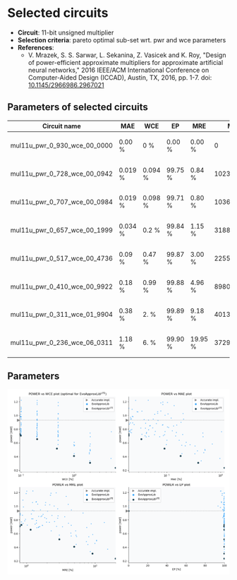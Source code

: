 
Selected circuits
===================
 - **Circuit**: 11-bit unsigned multiplier
 - **Selection criteria**: pareto optimal sub-set wrt. pwr and wce parameters
 - **References**: 
   - V. Mrazek, S. S. Sarwar, L. Sekanina, Z. Vasicek and K. Roy, "Design of power-efficient approximate multipliers for approximate artificial neural networks," 2016 IEEE/ACM International Conference on Computer-Aided Design (ICCAD), Austin, TX, 2016, pp. 1-7. doi: [10.1145/2966986.2967021](https://dx.doi.org/10.1145/2966986.2967021)


Parameters of selected circuits
----------------------------

| Circuit name | MAE | WCE | EP | MRE | MSE | Download |
| --- |  --- | --- | --- | --- | --- | --- | 
| mul11u_pwr_0_930_wce_00_0000 | 0.00 % | 0 % | 0.00 % | 0.00 % | 0 |  [[Verilog<sub>generic</sub>](mul11u_pwr_0_930_wce_00_0000_gen.v)] [[Verilog<sub>PDK45</sub>](mul11u_pwr_0_930_wce_00_0000_pdk45.v)]  [[C](mul11u_pwr_0_930_wce_00_0000.c)] |
| mul11u_pwr_0_728_wce_00_0942 | 0.019 % | 0.094 % | 99.75 % | 0.84 % | 1023508 |  [[Verilog<sub>generic</sub>](mul11u_pwr_0_728_wce_00_0942_gen.v)] [[Verilog<sub>PDK45</sub>](mul11u_pwr_0_728_wce_00_0942_pdk45.v)]  [[C](mul11u_pwr_0_728_wce_00_0942.c)] |
| mul11u_pwr_0_707_wce_00_0984 | 0.019 % | 0.098 % | 99.71 % | 0.80 % | 1036092 |  [[Verilog<sub>generic</sub>](mul11u_pwr_0_707_wce_00_0984_gen.v)] [[Verilog<sub>PDK45</sub>](mul11u_pwr_0_707_wce_00_0984_pdk45.v)]  [[C](mul11u_pwr_0_707_wce_00_0984.c)] |
| mul11u_pwr_0_657_wce_00_1999 | 0.034 % | 0.2 % | 99.84 % | 1.15 % | 3188850 |  [[Verilog<sub>generic</sub>](mul11u_pwr_0_657_wce_00_1999_gen.v)] [[Verilog<sub>PDK45</sub>](mul11u_pwr_0_657_wce_00_1999_pdk45.v)]  [[C](mul11u_pwr_0_657_wce_00_1999.c)] |
| mul11u_pwr_0_517_wce_00_4736 | 0.09 % | 0.47 % | 99.87 % | 3.00 % | 22556998 |  [[Verilog<sub>generic</sub>](mul11u_pwr_0_517_wce_00_4736_gen.v)] [[Verilog<sub>PDK45</sub>](mul11u_pwr_0_517_wce_00_4736_pdk45.v)]  [[C](mul11u_pwr_0_517_wce_00_4736.c)] |
| mul11u_pwr_0_410_wce_00_9922 | 0.18 % | 0.99 % | 99.88 % | 4.96 % | 89807495 |  [[Verilog<sub>generic</sub>](mul11u_pwr_0_410_wce_00_9922_gen.v)] [[Verilog<sub>PDK45</sub>](mul11u_pwr_0_410_wce_00_9922_pdk45.v)]  [[C](mul11u_pwr_0_410_wce_00_9922.c)] |
| mul11u_pwr_0_311_wce_01_9904 | 0.38 % | 2. % | 99.89 % | 9.18 % | 401399709 |  [[Verilog<sub>generic</sub>](mul11u_pwr_0_311_wce_01_9904_gen.v)] [[Verilog<sub>PDK45</sub>](mul11u_pwr_0_311_wce_01_9904_pdk45.v)]  [[C](mul11u_pwr_0_311_wce_01_9904.c)] |
| mul11u_pwr_0_236_wce_06_0311 | 1.18 % | 6. % | 99.90 % | 19.95 % | 3729088972 |  [[Verilog<sub>generic</sub>](mul11u_pwr_0_236_wce_06_0311_gen.v)] [[Verilog<sub>PDK45</sub>](mul11u_pwr_0_236_wce_06_0311_pdk45.v)]  [[C](mul11u_pwr_0_236_wce_06_0311.c)] |
    
Parameters
--------------
![Parameters figure](fig.png)
             